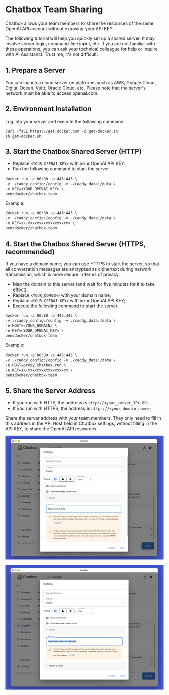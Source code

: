 # Chatbox Team Sharing

Chatbox allows your team members to share the resources of the same OpenAI API account without exposing your API KEY.

The following tutorial will help you quickly set up a shared server. It may involve server login, command-line input, etc. If you are not familiar with these operations, you can ask your technical colleague for help or inquire with AI Assistanct. Trust me, it's not difficult.

## 1. Prepare a Server

You can launch a cloud server on platforms such as AWS, Google Cloud, Digital Ocean, Vultr, Oracle Cloud, etc. Please note that the server's network must be able to access openai.com.

## 2. Environment Installation

Log into your server and execute the following command:

```shell
curl -fsSL https://get.docker.com -o get-docker.sh
sh get-docker.sh
```

## 3. Start the Chatbox Shared Server (HTTP)

-   Replace `<YOUR_OPENAI_KEY>` with your OpenAI API KEY.
-   Run the following command to start the server.

```shell
docker run -p 80:80 -p 443:443 \
-v ./caddy_config:/config -v ./caddy_data:/data \
-e KEY=<YOUR_OPENAI_KEY> \
bensdocker/chatbox-team
```

Example:

```
docker run -p 80:80 -p 443:443 \
-v ./caddy_config:/config -v ./caddy_data:/data \
-e KEY=sk-xxxxxxxxxxxxxxxxxxx \
bensdocker/chatbox-team
```

## 4. Start the Chatbox Shared Server (HTTPS, recommended)

If you have a domain name, you can use HTTPS to start the server, so that all conversation messages are encrypted as ciphertext during network transmission, which is more secure in terms of privacy.

-   Map the domain to this server (and wait for five minutes for it to take effect);
-   Replace `<YOUR_DOMAIN>` with your domain name;
-   Replace `<YOUR_OPENAI_KEY>` with your OpenAI API KEY;
-   Execute the following command to start the server.

```shell
docker run -p 80:80 -p 443:443 \
-v ./caddy_config:/config -v ./caddy_data:/data \
-e HOST=<YOUR_DOMAIN> \
-e KEY=<YOUR_OPENAI_KEY> \
bensdocker/chatbox-team
```

Example:

```
docker run -p 80:80 -p 443:443 \
-v ./caddy_config:/config -v ./caddy_data:/data \
-e HOST=proxy.chatbox.run \
-e KEY=sk-xxxxxxxxxxxxxxxxxx \
bensdocker/chatbox-team
```

## 5. Share the Server Address

-   If you run with HTTP, the address is `http://<your_server_IP>:80`;
-   If you run with HTTPS, the address is `https://<your_domain_name>`;

Share the server address with your team members. They only need to fill in this address in the API Host field in Chatbox settings, without filling in the API KEY, to share the OpenAI API resources.

![](./demo_http.png)

![](./demo_https.png)
